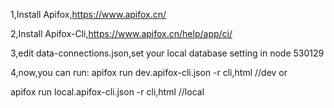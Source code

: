 ﻿1,Install Apifox,https://www.apifox.cn/

2,Install Apifox-Cli,https://www.apifox.cn/help/app/ci/

3,edit data-connections.json,set your local database setting in node 530129

4,now,you can run:
apifox run dev.apifox-cli.json -r cli,html
//dev
or 

apifox run local.apifox-cli.json -r cli,html
//local